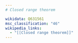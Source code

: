 ```yaml
---
# Closed range theorem

wikidata: Q631561
msc_classification: "46"
wikipedia_links:
  - "[[Closed range theorem]]"
---
```

